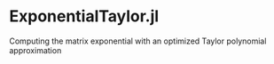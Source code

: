 # ExponentialTaylor.jl
Computing the matrix exponential with an optimized Taylor polynomial approximation
